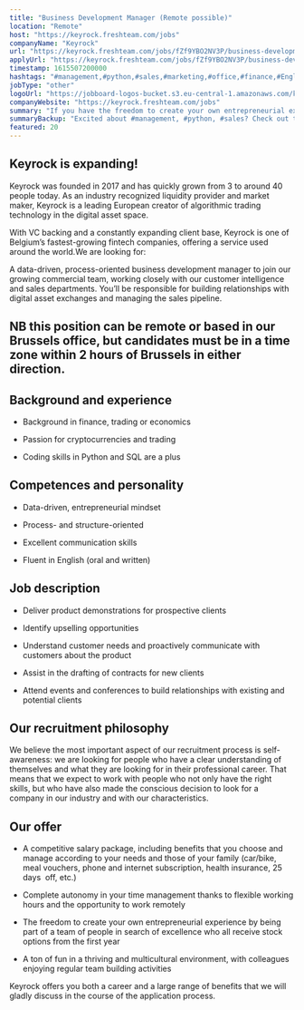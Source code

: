 ```yaml
---
title: "Business Development Manager (Remote possible)"
location: "Remote"
host: "https://keyrock.freshteam.com/jobs"
companyName: "Keyrock"
url: "https://keyrock.freshteam.com/jobs/fZf9YBO2NV3P/business-development-manager-remote-possible"
applyUrl: "https://keyrock.freshteam.com/jobs/fZf9YBO2NV3P/business-development-manager-remote-possible#applicant-form"
timestamp: 1615507200000
hashtags: "#management,#python,#sales,#marketing,#office,#finance,#English"
jobType: "other"
logoUrl: "https://jobboard-logos-bucket.s3.eu-central-1.amazonaws.com/keyrock"
companyWebsite: "https://keyrock.freshteam.com/jobs"
summary: "If you have the freedom to create your own entrepreneurial experience by being part of a team of people in search of excellence who all receive stock options from the first year, Keyrock is looking for someone with your knowledge."
summaryBackup: "Excited about #management, #python, #sales? Check out this job post!"
featured: 20
---
```


## Keyrock is expanding!

Keyrock was founded in 2017 and has quickly grown from 3 to around 40 people today. As an industry recognized liquidity provider and market maker, Keyrock is a leading European creator of algorithmic trading technology in the digital asset space.

With VC backing and a constantly expanding client base, Keyrock is one of Belgium’s fastest-growing fintech companies, offering a service used around the world.We are looking for:

A data-driven, process-oriented business development manager to join our growing commercial team, working closely with our customer intelligence and sales departments. You’ll be responsible for building relationships with digital asset exchanges and managing the sales pipeline. 

## NB this position can be remote or based in our Brussels office, but candidates must be in a time zone within 2 hours of Brussels in either direction.

## Background and experience

*   Background in finance, trading or economics
    
*   Passion for cryptocurrencies and trading
    
*   Coding skills in Python and SQL are a plus
    

## Competences and personality

*   Data-driven, entrepreneurial mindset
    
*   Process- and structure-oriented
    
*   Excellent communication skills
    
*   Fluent in English (oral and written)
    

## Job description

*   Deliver product demonstrations for prospective clients
    
*   Identify upselling opportunities
    
*   Understand customer needs and proactively communicate with customers about the product
    
*   Assist in the drafting of contracts for new clients
    
*   Attend events and conferences to build relationships with existing and potential clients
    

## Our recruitment philosophy

We believe the most important aspect of our recruitment process is self-awareness: we are looking for people who have a clear understanding of themselves and what they are looking for in their professional career. That means that we expect to work with people who not only have the right skills, but who have also made the conscious decision to look for a company in our industry and with our characteristics.

## Our offer

*   A competitive salary package, including benefits that you choose and manage according to your needs and those of your family (car/bike, meal vouchers, phone and internet subscription, health insurance, 25 days  off, etc.) 
    
*   Complete autonomy in your time management thanks to flexible working hours and the opportunity to work remotely 
    
*   The freedom to create your own entrepreneurial experience by being part of a team of people in search of excellence who all receive stock options from the first year
    
*   A ton of fun in a thriving and multicultural environment, with colleagues enjoying regular team building activities 
    

Keyrock offers you both a career and a large range of benefits that we will gladly discuss in the course of the application process.

